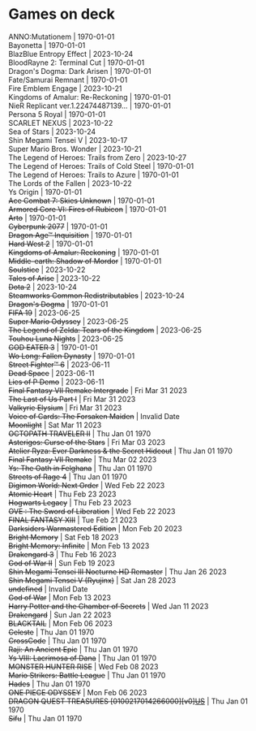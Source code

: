 # Games on deck
ANNO:Mutationem | 1970-01-01  
Bayonetta | 1970-01-01  
BlazBlue Entropy Effect | 2023-10-24  
BloodRayne 2: Terminal Cut | 1970-01-01  
Dragon's Dogma: Dark Arisen | 1970-01-01  
Fate/Samurai Remnant | 1970-01-01  
Fire Emblem Engage | 2023-10-21  
Kingdoms of Amalur: Re-Reckoning | 1970-01-01  
NieR Replicant ver.1.22474487139... | 1970-01-01  
Persona 5 Royal | 1970-01-01  
SCARLET NEXUS | 2023-10-22  
Sea of Stars | 2023-10-24  
Shin Megami Tensei V | 2023-10-17  
Super Mario Bros. Wonder | 2023-10-21  
The Legend of Heroes: Trails from Zero | 2023-10-27  
The Legend of Heroes: Trails of Cold Steel | 1970-01-01  
The Legend of Heroes: Trails to Azure | 1970-01-01  
The Lords of the Fallen | 2023-10-22  
Ys Origin | 1970-01-01  
~~Ace Combat 7: Skies Unknown~~ | 1970-01-01  
~~Armored Core VI: Fires of Rubicon~~ | 1970-01-01  
~~Arto~~ | 1970-01-01  
~~Cyberpunk 2077~~ | 1970-01-01  
~~Dragon Age™ Inquisition~~ | 1970-01-01  
~~Hard West 2~~ | 1970-01-01  
~~Kingdoms of Amalur: Reckoning~~ | 1970-01-01  
~~Middle-earth: Shadow of Mordor~~ | 1970-01-01  
~~Soulstice~~ | 2023-10-22  
~~Tales of Arise~~ | 2023-10-22  
~~Dota 2~~ | 2023-10-24  
~~Steamworks Common Redistributables~~ | 2023-10-24  
~~Dragon's Dogma~~ | 1970-01-01  
~~FIFA 19~~ | 2023-06-25  
~~Super Mario Odyssey~~ | 2023-06-25  
~~The Legend of Zelda: Tears of the Kingdom~~ | 2023-06-25  
~~Touhou Luna Nights~~ | 2023-06-25  
~~GOD EATER 3~~ | 1970-01-01  
~~Wo Long: Fallen Dynasty~~ | 1970-01-01  
~~Street Fighter™ 6~~ | 2023-06-11  
~~Dead Space~~ | 2023-06-11  
~~Lies of P Demo~~ | 2023-06-11  
~~Final Fantasy VII Remake Intergrade~~ | Fri Mar 31 2023  
~~The Last of Us Part I~~ | Fri Mar 31 2023  
~~Valkyrie Elysium~~ | Fri Mar 31 2023  
~~Voice of Cards: The Forsaken Maiden~~ | Invalid Date  
~~Moonlight~~ | Sat Mar 11 2023  
~~OCTOPATH TRAVELER II~~ | Thu Jan 01 1970  
~~Asterigos: Curse of the Stars~~ | Fri Mar 03 2023  
~~Atelier Ryza: Ever Darkness & the Secret Hideout~~ | Thu Jan 01 1970  
~~Final Fantasy VII Remake~~ | Thu Mar 02 2023  
~~Ys: The Oath in Felghana~~ | Thu Jan 01 1970  
~~Streets of Rage 4~~ | Thu Jan 01 1970  
~~Digimon World: Next Order~~ | Wed Feb 22 2023  
~~Atomic Heart~~ | Thu Feb 23 2023  
~~Hogwarts Legacy~~ | Thu Feb 23 2023  
~~OVE : The Sword of Liberation~~ | Wed Feb 22 2023  
~~FINAL FANTASY XIII~~ | Tue Feb 21 2023  
~~Darksiders Warmastered Edition~~ | Mon Feb 20 2023  
~~Bright Memory~~ | Sat Feb 18 2023  
~~Bright Memory: Infinite~~ | Mon Feb 13 2023  
~~Drakengard 3~~ | Thu Feb 16 2023  
~~God of War II~~ | Sun Feb 19 2023  
~~Shin Megami Tensei III Nocturne HD Remaster~~ | Thu Jan 26 2023  
~~Shin Megami Tensei V (Ryujinx)~~ | Sat Jan 28 2023  
~~undefined~~ | Invalid Date  
~~God of War~~ | Mon Feb 13 2023  
~~Harry Potter and the Chamber of Secrets~~ | Wed Jan 11 2023  
~~Drakengard~~ | Sun Jan 22 2023  
~~BLACKTAIL~~ | Mon Feb 06 2023  
~~Celeste~~ | Thu Jan 01 1970  
~~CrossCode~~ | Thu Jan 01 1970  
~~Raji: An Ancient Epic~~ | Thu Jan 01 1970  
~~Ys VIII: Lacrimosa of Dana~~ | Thu Jan 01 1970  
~~MONSTER HUNTER RISE~~ | Wed Feb 08 2023  
~~Mario Strikers: Battle League~~ | Thu Jan 01 1970  
~~Hades~~ | Thu Jan 01 1970  
~~ONE PIECE ODYSSEY~~ | Mon Feb 06 2023  
~~DRAGON QUEST TREASURES [0100217014266000][v0][US](nsw2u.com)~~ | Thu Jan 01 1970  
~~Sifu~~ | Thu Jan 01 1970  
